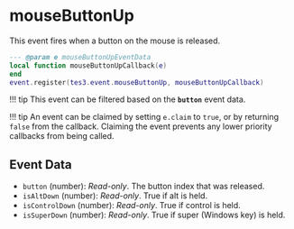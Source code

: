 <!---
	This file is autogenerated. Do not edit this file manually. Your changes will be ignored.
	More information: https://github.com/MWSE/MWSE/tree/master/docs
-->

# mouseButtonUp

This event fires when a button on the mouse is released.

```lua
--- @param e mouseButtonUpEventData
local function mouseButtonUpCallback(e)
end
event.register(tes3.event.mouseButtonUp, mouseButtonUpCallback)
```

!!! tip
	This event can be filtered based on the **`button`** event data.

!!! tip
	An event can be claimed by setting `e.claim` to `true`, or by returning `false` from the callback. Claiming the event prevents any lower priority callbacks from being called.

## Event Data

* `button` (number): *Read-only*. The button index that was released.
* `isAltDown` (number): *Read-only*. True if alt  is held.
* `isControlDown` (number): *Read-only*. True if control is held.
* `isSuperDown` (number): *Read-only*. True if super (Windows key) is held.

